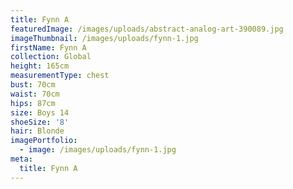 ```yaml
---
title: Fynn A
featuredImage: /images/uploads/abstract-analog-art-390089.jpg
imageThumbnail: /images/uploads/fynn-1.jpg
firstName: Fynn A
collection: Global
height: 165cm
measurementType: chest
bust: 70cm
waist: 70cm
hips: 87cm
size: Boys 14
shoeSize: '8'
hair: Blonde
imagePortfolio:
  - image: /images/uploads/fynn-1.jpg
meta:
  title: Fynn A
---
```


